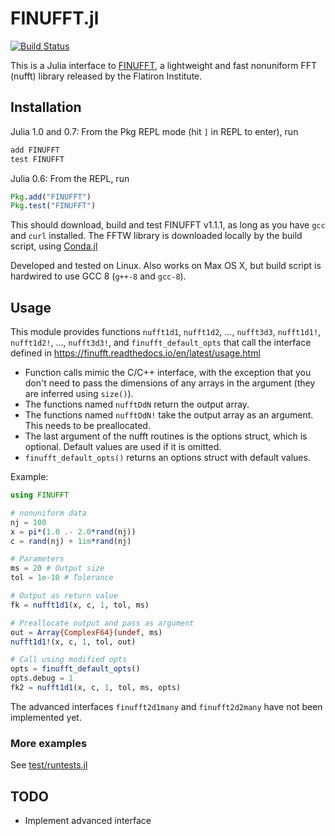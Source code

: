 # FINUFFT.jl

[![Build Status](https://travis-ci.org/ludvigak/FINUFFT.jl.svg?branch=master)](https://travis-ci.org/ludvigak/FINUFFT.jl)

This is a Julia interface to [FINUFFT](https://github.com/flatironinstitute/finufft), a lightweight and fast nonuniform FFT (nufft) library released by the Flatiron Institute.

## Installation

Julia 1.0 and 0.7: From the Pkg REPL mode (hit `]` in REPL to enter), run
```julia
add FINUFFT
test FINUFFT
```

Julia 0.6: From the REPL, run
```julia
Pkg.add("FINUFFT")
Pkg.test("FINUFFT")
```

This should download, build and test FINUFFT v1.1.1, as long as you have `gcc` and `curl` installed. The FFTW library is downloaded locally by the build script, using [Conda.jl](https://github.com/JuliaPy/Conda.jl) 

Developed and tested on Linux. Also works on Max OS X, but build script is hardwired to use GCC 8 (`g++-8` and `gcc-8`).

## Usage

This module provides functions `nufft1d1`, `nufft1d2`, ..., `nufft3d3`, `nufft1d1!`, `nufft1d2!`, ..., `nufft3d3!`, and `finufft_default_opts` that call the interface defined in <https://finufft.readthedocs.io/en/latest/usage.html>

* Function calls mimic the C/C++ interface, with the exception that you don't need to pass the dimensions of any arrays in the argument (they are inferred using `size()`).
* The functions named `nufftDdN` return the output array.
* The functions named `nufftDdN!` take the output array as an argument. This needs to be preallocated.
* The last argument of the nufft routines is the options struct, which is optional. Default values are used if it is omitted.
* `finufft_default_opts()` returns an options struct with default values.

Example:
```julia
using FINUFFT

# nonuniform data
nj = 100
x = pi*(1.0 .- 2.0*rand(nj))
c = rand(nj) + 1im*rand(nj)

# Parameters
ms = 20 # Output size
tol = 1e-10 # Tolerance

# Output as return value
fk = nufft1d1(x, c, 1, tol, ms)

# Preallocate output and pass as argument
out = Array{ComplexF64}(undef, ms)
nufft1d1!(x, c, 1, tol, out)

# Call using modified opts 
opts = finufft_default_opts()
opts.debug = 1
fk2 = nufft1d1(x, c, 1, tol, ms, opts)
```

The advanced interfaces `finufft2d1many` and `finufft2d2many` have not been implemented yet.

### More examples
See [test/runtests.jl](test/runtests.jl)

## TODO
* Implement advanced interface
